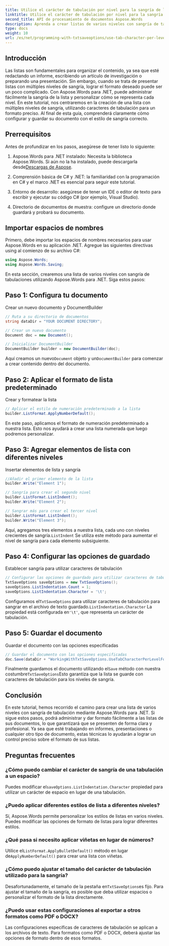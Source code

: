 ```yaml
---
title: Utilice el carácter de tabulación por nivel para la sangría de la lista
linktitle: Utilice el carácter de tabulación por nivel para la sangría de la lista
second_title: API de procesamiento de documentos Aspose.Words
description: Aprenda a crear listas de varios niveles con sangría de tabulaciones mediante Aspose.Words para .NET. Siga esta guía para aplicar un formato de lista preciso a sus documentos.
type: docs
weight: 10
url: /es/net/programming-with-txtsaveoptions/use-tab-character-per-level-for-list-indentation/
---
```

## Introducción

Las listas son fundamentales para organizar el contenido, ya sea que esté redactando un informe, escribiendo un artículo de investigación o preparando una presentación. Sin embargo, cuando se trata de presentar listas con múltiples niveles de sangría, lograr el formato deseado puede ser un poco complicado. Con Aspose.Words para .NET, puede administrar fácilmente la sangría de la lista y personalizar cómo se representa cada nivel. En este tutorial, nos centraremos en la creación de una lista con múltiples niveles de sangría, utilizando caracteres de tabulación para un formato preciso. Al final de esta guía, comprenderá claramente cómo configurar y guardar su documento con el estilo de sangría correcto.

## Prerrequisitos

Antes de profundizar en los pasos, asegúrese de tener listo lo siguiente:

1.  Aspose.Words para .NET instalado: Necesita la biblioteca Aspose.Words. Si aún no la ha instalado, puede descargarla desde[Descargas de Aspose](https://releases.aspose.com/words/net/).

2. Comprensión básica de C# y .NET: la familiaridad con la programación en C# y el marco .NET es esencial para seguir este tutorial.

3. Entorno de desarrollo: asegúrese de tener un IDE o editor de texto para escribir y ejecutar su código C# (por ejemplo, Visual Studio).

4. Directorio de documentos de muestra: configure un directorio donde guardará y probará su documento. 

## Importar espacios de nombres

Primero, debe importar los espacios de nombres necesarios para usar Aspose.Words en su aplicación .NET. Agregue las siguientes directivas using al comienzo de su archivo C#:

```csharp
using Aspose.Words;
using Aspose.Words.Saving;
```

En esta sección, crearemos una lista de varios niveles con sangría de tabulaciones utilizando Aspose.Words para .NET. Siga estos pasos:

## Paso 1: Configura tu documento

Crear un nuevo documento y DocumentBuilder

```csharp
// Ruta a su directorio de documentos
string dataDir = "YOUR DOCUMENT DIRECTORY";

// Crear un nuevo documento
Document doc = new Document();

// Inicializar DocumentBuilder
DocumentBuilder builder = new DocumentBuilder(doc);
```

 Aquí creamos un nuevo`Document` objeto y un`DocumentBuilder` para comenzar a crear contenido dentro del documento.

## Paso 2: Aplicar el formato de lista predeterminado

Crear y formatear la lista

```csharp
// Aplicar el estilo de numeración predeterminado a la lista
builder.ListFormat.ApplyNumberDefault();
```

En este paso, aplicamos el formato de numeración predeterminado a nuestra lista. Esto nos ayudará a crear una lista numerada que luego podremos personalizar.

## Paso 3: Agregar elementos de lista con diferentes niveles

Insertar elementos de lista y sangría

```csharp
//Añadir el primer elemento de la lista
builder.Write("Element 1");

// Sangría para crear el segundo nivel
builder.ListFormat.ListIndent();
builder.Write("Element 2");

// Sangrar más para crear el tercer nivel
builder.ListFormat.ListIndent();
builder.Write("Element 3");
```

 Aquí, agregamos tres elementos a nuestra lista, cada uno con niveles crecientes de sangría.`ListIndent` Se utiliza este método para aumentar el nivel de sangría para cada elemento subsiguiente.

## Paso 4: Configurar las opciones de guardado

Establecer sangría para utilizar caracteres de tabulación

```csharp
// Configurar las opciones de guardado para utilizar caracteres de tabulación para la sangría
TxtSaveOptions saveOptions = new TxtSaveOptions();
saveOptions.ListIndentation.Count = 1;
saveOptions.ListIndentation.Character = '\t';
```

 Configuramos el`TxtSaveOptions` para utilizar caracteres de tabulación para sangrar en el archivo de texto guardado.`ListIndentation.Character` La propiedad está configurada en`'\t'`, que representa un carácter de tabulación.

## Paso 5: Guardar el documento

Guardar el documento con las opciones especificadas

```csharp
// Guardar el documento con las opciones especificadas
doc.Save(dataDir + "WorkingWithTxtSaveOptions.UseTabCharacterPerLevelForListIndentation.txt", saveOptions);
```

 Finalmente guardamos el documento utilizando el`Save` método con nuestra costumbre`TxtSaveOptions`Esto garantiza que la lista se guarde con caracteres de tabulación para los niveles de sangría.

## Conclusión

En este tutorial, hemos recorrido el camino para crear una lista de varios niveles con sangría de tabulación mediante Aspose.Words para .NET. Si sigue estos pasos, podrá administrar y dar formato fácilmente a las listas de sus documentos, lo que garantizará que se presenten de forma clara y profesional. Ya sea que esté trabajando en informes, presentaciones o cualquier otro tipo de documento, estas técnicas lo ayudarán a lograr un control preciso sobre el formato de sus listas.

## Preguntas frecuentes

### ¿Cómo puedo cambiar el carácter de sangría de una tabulación a un espacio?
 Puedes modificar el`saveOptions.ListIndentation.Character` propiedad para utilizar un carácter de espacio en lugar de una tabulación.

### ¿Puedo aplicar diferentes estilos de lista a diferentes niveles?
Sí, Aspose.Words permite personalizar los estilos de listas en varios niveles. Puedes modificar las opciones de formato de listas para lograr diferentes estilos.

### ¿Qué pasa si necesito aplicar viñetas en lugar de números?
 Utilice el`ListFormat.ApplyBulletDefault()` método en lugar de`ApplyNumberDefault()` para crear una lista con viñetas.

### ¿Cómo puedo ajustar el tamaño del carácter de tabulación utilizado para la sangría?
 Desafortunadamente, el tamaño de la pestaña en`TxtSaveOptions`es fijo. Para ajustar el tamaño de la sangría, es posible que deba utilizar espacios o personalizar el formato de la lista directamente.

### ¿Puedo usar estas configuraciones al exportar a otros formatos como PDF o DOCX?
Las configuraciones específicas de caracteres de tabulación se aplican a los archivos de texto. Para formatos como PDF o DOCX, deberá ajustar las opciones de formato dentro de esos formatos.